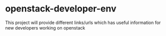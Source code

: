 # openstack-developer-env
This project will provide different links/urls which has useful information for new developers working on openstack
